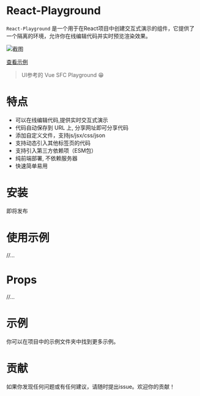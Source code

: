 # React-Playground
`React-Playground` 是一个用于在React项目中创建交互式演示的组件，它提供了一个隔离的环境，允许你在线编辑代码并实时预览渲染效果。

![截图](https://raw.githubusercontent.com/fewismuch/react-playground/main/src/example/index.png)

[查看示例](https://fewismuch.github.io/react-playground) 

> UI参考的 Vue SFC Playground 😁

# 特点
- 可以在线编辑代码,提供实时交互式演示
- 代码自动保存到 URL 上, 分享网址即可分享代码
- 添加自定义文件，支持js/jsx/css/json
- 支持动态引入其他标签页的代码
- 支持引入第三方依赖项（ESM包）
- 纯前端部署, 不依赖服务器
- 快速简单易用

# 安装
即将发布

# 使用示例
//...

# Props
//...

# 示例
你可以在项目中的示例文件夹中找到更多示例。


# 贡献
如果你发现任何问题或有任何建议，请随时提出issue。欢迎你的贡献！
